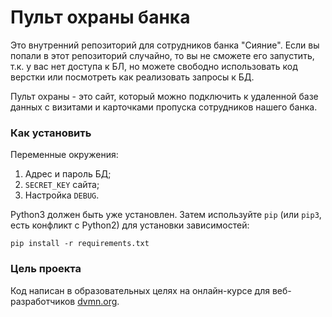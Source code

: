 # Пульт охраны банка

Это внутренний репозиторий для сотрудников банка "Сияние". 
Если вы попали в этот репозиторий случайно, то вы не сможете его запустить,
т.к. у вас нет доступа к БЛ, но можете свободно использовать код верстки или 
посмотреть как реализовать запросы к БД.

Пульт охраны - это сайт, который можно подключить к удаленной базе данных
с визитами и карточками пропуска сотрудников нашего банка.

### Как установить

Переменные окружения:

1. Адрес и пароль БД;
2. `SECRET_KEY` сайта;
3. Настройка `DEBUG`.

Python3 должен быть уже установлен. 
Затем используйте `pip` (или `pip3`, есть конфликт с Python2) для установки зависимостей:
```
pip install -r requirements.txt
```

### Цель проекта

Код написан в образовательных целях на онлайн-курсе для веб-разработчиков [dvmn.org](https://dvmn.org/).
 
